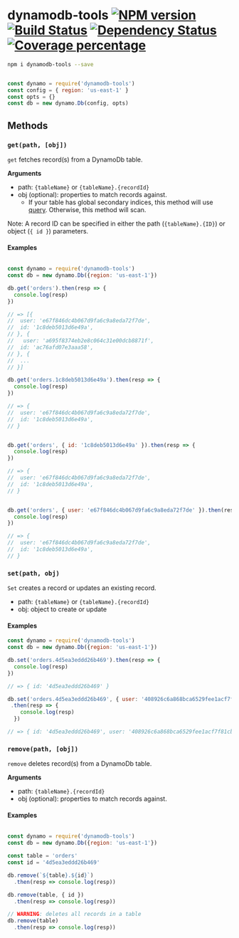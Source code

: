 # dynamodb-tools [![NPM version][npm-image]][npm-url] [![Build Status][travis-image]][travis-url] [![Dependency Status][daviddm-image]][daviddm-url] [![Coverage percentage][coveralls-image]][coveralls-url]

```bash
npm i dynamodb-tools --save
```

```js

const dynamo = require('dynamodb-tools')
const config = { region: 'us-east-1' }
const opts = {}
const db = new dynamo.Db(config, opts)

````

## Methods

### `get(path, [obj])`

`get` fetches record(s) from a DynamoDb table.

**Arguments**

- path: `{tableName}` or `{tableName}.{recordId}`
- obj (optional): properties to match records against. 
  - If your table has global secondary indices, this method will use [query](https://docs.aws.amazon.com/sdk-for-javascript/v2/developer-guide/dynamodb-example-query-scan.html). Otherwise, this method will scan. 

Note: A record ID can be specified in either the path (`{tableName}.{ID}`) or object (`{ id }`) parameters.

#### Examples

```js

const dynamo = require('dynamodb-tools')
const db = new dynamo.Db({region: 'us-east-1'})

db.get('orders').then(resp => {
  console.log(resp)
})

// => [{
//  user: 'e67f846dc4b067d9fa6c9a8eda72f7de',
//  id: '1c8deb5013d6e49a',
// }, {
//   user: 'a695f8374eb2e8c064c31e00dcb8871f',
//  id: 'ac76afd07e3aaa58',
// }, {
//  ...
// }]

db.get('orders.1c8deb5013d6e49a').then(resp => {
  console.log(resp)
})

// => {
//  user: 'e67f846dc4b067d9fa6c9a8eda72f7de',
//  id: '1c8deb5013d6e49a',
// }


db.get('orders', { id: '1c8deb5013d6e49a' }).then(resp => {
  console.log(resp)
})

// => {
//  user: 'e67f846dc4b067d9fa6c9a8eda72f7de',
//  id: '1c8deb5013d6e49a',
// }


db.get('orders', { user: 'e67f846dc4b067d9fa6c9a8eda72f7de' }).then(resp => {
  console.log(resp)
})

// => {
//  user: 'e67f846dc4b067d9fa6c9a8eda72f7de',
//  id: '1c8deb5013d6e49a',
// }

```

### `set(path, obj)`

`Set` creates a record or updates an existing record. 

- path: `{tableName}` or `{tableName}.{recordId}`
- obj: object to create or update

#### Examples

```js
const dynamo = require('dynamodb-tools')
const db = new dynamo.Db({region: 'us-east-1'})

db.set('orders.4d5ea3eddd26b469').then(resp => {
  console.log(resp)
})

// => { id: '4d5ea3eddd26b469' }

db.set('orders.4d5ea3eddd26b469', { user: '408926c6a868bca6529fee1acf7f81cb' }) 
 .then(resp => {
    console.log(resp)
  })

// => { id: '4d5ea3eddd26b469', user: '408926c6a868bca6529fee1acf7f81cb' }
```

### `remove(path, [obj])`

`remove` deletes record(s) from a DynamoDb table.

**Arguments**

- path: `{tableName}.{recordId}`
- obj (optional): properties to match records against. 

#### Examples

```js

const dynamo = require('dynamodb-tools')
const db = new dynamo.Db({region: 'us-east-1'})

const table = 'orders'
const id = '4d5ea3eddd26b469'

db.remove(`${table}.${id}`)
  .then(resp => console.log(resp))

db.remove(table, { id })
  .then(resp => console.log(resp))

// WARNING: deletes all records in a table
db.remove(table)
  .then(resp => console.log(resp))

```


[npm-image]: https://badge.fury.io/js/dynamodb-tools.svg
[npm-url]: https://npmjs.org/package/dynamodb-tools
[travis-image]: https://travis-ci.org/focuswish/dynamodb-tools.svg?branch=master
[travis-url]: https://travis-ci.org/focuswish/dynamodb-tools
[daviddm-image]: https://david-dm.org/focuswish/dynamodb-tools.svg?theme=shields.io
[daviddm-url]: https://david-dm.org/focuswish/dynamodb-tools
[coveralls-image]: https://coveralls.io/repos/focuswish/dynamodb-tools/badge.svg
[coveralls-url]: https://coveralls.io/r/focuswish/dynamodb-tools